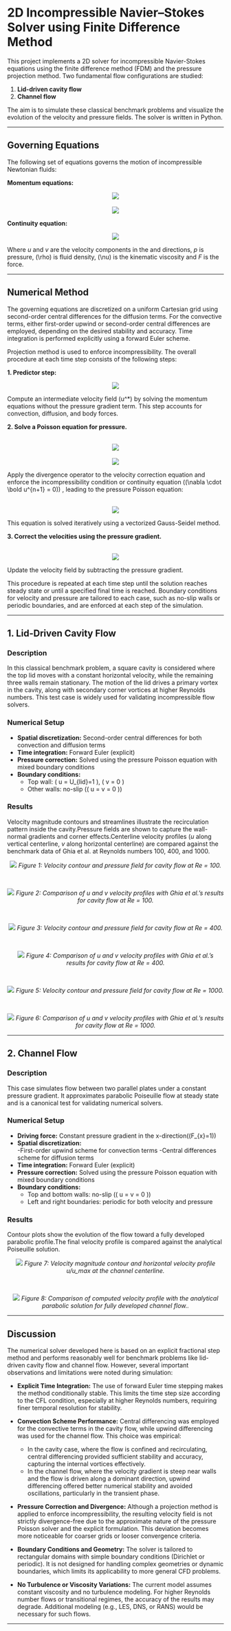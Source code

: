 # 2D Incompressible Navier–Stokes Solver using Finite Difference Method

This project implements a 2D solver for incompressible Navier-Stokes equations using the finite difference method (FDM) and the pressure projection method. Two fundamental flow configurations are studied:

1. **Lid-driven cavity flow**  
2. **Channel flow**

The aim is to simulate these classical benchmark problems and visualize the evolution of the velocity and pressure fields. The solver is written in Python.

---

## Governing Equations

The following set of equations governs the motion of incompressible Newtonian fluids:

**Momentum equations:**
<p align="center">
  <img src="equations/momentum_x.svg"><br>
  <br><img src="equations/momentum_y.svg"><br>
</p>

**Continuity equation:**
<p align="center">
  <img src="equations/continuity.svg"><br>
</p>


Where $u$ and $v$ are the velocity components in the  and  directions, $p$ is pressure, \(\rho\)  is fluid density, \(\nu\) is the kinematic viscosity and $F$ is the force.

---

## Numerical Method
The governing equations are discretized on a uniform Cartesian grid using second-order central differences for the diffusion terms. For the convective terms, either first-order upwind or second-order central differences are employed, depending on the desired stability and accuracy. Time integration is performed explicitly using a forward Euler scheme.

Projection method is used to enforce incompressibility. The overall procedure at each time step consists of the following steps:

 **1. Predictor step:**

<p align="center">
  <img src="equations/pp1.svg"><br>
</p>    

Compute an intermediate velocity field \(u^*\) by solving the momentum equations without the pressure gradient term. This step accounts for convection, diffusion, and body forces.

**2. Solve a Poisson equation for pressure.**

<p align="center">
  <br><img src="equations/pp2.svg"><br>
  <br><img src="equations/pp3.svg"><br>
</p>

Apply the divergence operator to the velocity correction equation and enforce the incompressibility condition or continuity equation (\(\nabla \cdot \bold u^{n+1} = 0\)) , leading to the pressure Poisson equation:  

<p align="center">
  <br><img src="equations/pp4.svg"><br>
</p>
    
This equation is solved iteratively using a vectorized Gauss-Seidel method.

**3. Correct the velocities using the pressure gradient.**

<p align="center">
  <br><img src="equations/pp5.svg"><br>
</p>

Update the velocity field by subtracting the pressure gradient.    

This procedure is repeated at each time step until the solution reaches steady state or until a specified final time is reached. Boundary conditions for velocity and pressure are tailored to each case, such as no-slip walls or periodic boundaries, and are enforced at each step of the simulation.

---

## 1. Lid-Driven Cavity Flow

### Description

In this classical benchmark problem, a square cavity is considered where the top lid moves with a constant horizontal velocity, while the remaining three walls remain stationary. The motion of the lid drives a primary vortex in the cavity, along with secondary corner vortices at higher Reynolds numbers. This test case is widely used for validating incompressible flow solvers.

### Numerical Setup

- **Spatial discretization:**  Second-order central differences for both convection and diffusion terms
- **Time integration:** Forward Euler (explicit)
- **Pressure correction:** Solved using the pressure Poisson equation with mixed boundary conditions
- **Boundary conditions:**
  - Top wall: \( u = U_{lid}=1 \), \( v = 0 \)
  - Other walls: no-slip (\( u = v = 0 \))



### Results

Velocity magnitude contours and streamlines illustrate the recirculation pattern inside the cavity.Pressure fields are shown to capture the wall-normal gradients and corner effects.Centerline velocity profiles ($u$ along vertical centerline, $v$ along horizontal centerline) are compared against the benchmark data of Ghia et al. at Reynolds numbers 100, 400, and 1000.


<p align="center">
  <img src="figure/cavity_Re_100_Contour.png">
  <em>Figure 1: Velocity contour and pressure field for cavity flow at Re = 100.</em>
</p><br>

<p align="center">
  <img src="figure/cavity_Re_100_validation.png">
  <em>Figure 2: Comparison of u and v velocity profiles with Ghia et al.’s results for cavity flow at Re = 100.</em>
</p><br>

<p align="center">
  <img src="figure/cavity_Re_400_Contour.png">
  <em>Figure 3: Velocity contour and pressure field for cavity flow at Re = 400.</em>
</p><br>

<p align="center">
  <img src="figure/cavity_Re_400_validation.png">
  <em>Figure 4: Comparison of u and v velocity profiles with Ghia et al.’s results for cavity flow at Re = 400.</em>
</p><br>

<p align="center">
  <img src="figure/cavity_Re_1000_Contour.png">
  <em>Figure 5: Velocity contour and pressure field for cavity flow at Re = 1000.</em>
</p><br>

<p align="center">
  <img src="figure/cavity_Re_1000_validation.png">
  <em>Figure 6: Comparison of u and v velocity profiles with Ghia et al.’s results for cavity flow at Re = 1000.</em>
</p>

---

## 2. Channel Flow

### Description

This case simulates flow between two parallel plates under a constant pressure gradient. It approximates parabolic Poiseuille flow at steady state and is a canonical test for validating numerical solvers.

### Numerical Setup

- **Driving force:** Constant pressure gradient in the x-direction(\(F_{x}=1\))
- **Spatial discretization:**  
  -First-order upwind scheme for convection terms
  -Central differences scheme for diffusion terms
- **Time integration:** Forward Euler (explicit)
- **Pressure correction:** Solved using the pressure Poisson equation with mixed boundary conditions
- **Boundary conditions:**
  - Top and bottom walls: no-slip (\( u = v = 0 \))
  - Left and right boundaries: periodic for both velocity and pressure



### Results

Contour plots show the evolution of the flow toward a fully developed parabolic profile.The final velocity profile is compared against the analytical Poiseuille solution.

<p align="center">
  <img src="figure/channel_Contour.png">
 <em>Figure 7: Velocity magnitude contour and horizontal velocity profile u/u_max at the channel centerline.</em>
</p><br>

<p align="center">
  <img src="figure/channel_validation.png">
  <em>Figure 8: Comparison of computed velocity profile with the analytical parabolic solution for fully developed channel flow..</em>
</p>

---

## Discussion

The numerical solver developed here is based on an explicit fractional step method and performs reasonably well for benchmark problems like lid-driven cavity flow and channel flow. However, several important observations and limitations were noted during simulation:

- **Explicit Time Integration:**
The use of forward Euler time stepping makes the method conditionally stable. This limits the time step size according to the CFL condition, especially at higher Reynolds numbers, requiring finer temporal resolution for stability.
- **Convection Scheme Performance:** 
Central differencing was employed for the convective terms in the cavity flow, while upwind differencing was used for the channel flow. This choice was empirical:
   - In the cavity case, where the flow is confined and recirculating, central differencing provided sufficient stability and accuracy, capturing the internal vortices effectively.
    - In the channel flow, where the velocity gradient is steep near walls and the flow is driven along a dominant direction, upwind differencing offered better numerical stability and avoided oscillations, particularly in the transient phase.
- **Pressure Correction and Divergence:**
Although a projection method is applied to enforce incompressibility, the resulting velocity field is not strictly divergence-free due to the approximate nature of the pressure Poisson solver and the explicit formulation. This deviation becomes more noticeable for coarser grids or looser convergence criteria.
- **Boundary Conditions and Geometry:**
The solver is tailored to rectangular domains with simple boundary conditions (Dirichlet or periodic). It is not designed for handling complex geometries or dynamic boundaries, which limits its applicability to more general CFD problems.

- **No Turbulence or Viscosity Variations:**
The current model assumes constant viscosity and no turbulence modeling. For higher Reynolds number flows or transitional regimes, the accuracy of the results may degrade. Additional modeling (e.g., LES, DNS, or RANS) would be necessary for such flows.


---

